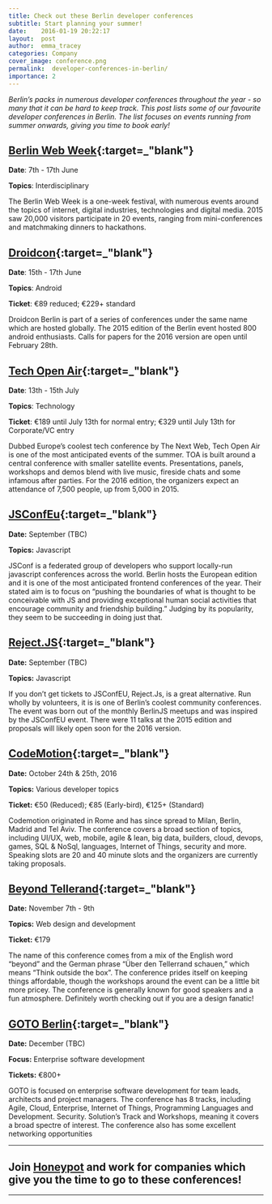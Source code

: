 ```yaml
---
title: Check out these Berlin developer conferences
subtitle: Start planning your summer!
date:    2016-01-19 20:22:17
layout:  post
author:  emma_tracey
categories: Company
cover_image: conference.png
permalink:  developer-conferences-in-berlin/
importance: 2
---
```


*Berlin’s packs in numerous developer conferences throughout the year - so many that it can be hard to keep track. This post lists some of our favourite developer conferences in Berlin. The list focuses on events running from summer onwards, giving you time to book early!*

<!--more--> 

## [Berlin Web Week][1]{:target=_"blank"}

**Date**: 7th - 17th June

**Topics**: Interdisciplinary

The Berlin Web Week is a one-week festival, with numerous events around the topics of internet, digital industries, technologies and digital media. 2015 saw 20,000 visitors participate in 20 events, ranging from mini-conferences and matchmaking dinners to hackathons.

## [Droidcon][2]{:target=_"blank"}

**Date**: 15th - 17th June

**Topics**: Android

**Ticket**: €89 reduced; €229+ standard


Droidcon Berlin is part of a series of conferences under the same name which are hosted globally. The 2015 edition of the Berlin event hosted 800 android enthusiasts. Calls for papers for the 2016 version are open until February 28th.

## [Tech Open Air][3]{:target=_"blank"}

**Date**: 13th - 15th July

**Topics**: Technology

**Ticket**:  €189 until July 13th for normal entry; €329 until July 13th for Corporate/VC entry

Dubbed Europe’s coolest tech conference by The Next Web, Tech Open Air is one of the most anticipated events of the summer. TOA is built around a central conference with smaller satellite events. Presentations, panels, workshops and demos blend with live music, fireside chats and some infamous after parties.  For the 2016 edition, the organizers expect an attendance of 7,500 people, up from 5,000 in 2015.

## [JSConfEu][5]{:target=_"blank"}

**Date:** September (TBC)

**Topics:** Javascript

JSConf is a federated group of developers who support locally-run javascript conferences across the world. Berlin hosts the European edition and it is one of the most anticipated frontend conferences of the year. Their stated aim is to focus on “pushing the boundaries of what is thought to be conceivable with JS and providing exceptional human social activities that encourage community and friendship building.” Judging by its popularity, they seem to be succeeding in doing just that.


## [Reject.JS][6]{:target=_"blank"}

**Date:** September (TBC)

**Topics:** Javascript

If you don’t get tickets to JSConfEU, Reject.Js, is a great alternative.  Run wholly by volunteers, it is is one of Berlin’s coolest community conferences.  The event was born out of the monthly BerlinJS meetups and was inspired by the JSConfEU event. There were 11 talks at the 2015 edition and proposals will likely open soon for the 2016 version.


## [CodeMotion][7]{:target=_"blank"}

**Date:** October 24th & 25th, 2016

**Topics:**  Various developer topics

**Ticket:**  €50 (Reduced); €85 (Early-bird), €125+ (Standard)

Codemotion originated in Rome and has since spread to Milan, Berlin, Madrid and Tel Aviv. The conference covers a broad section of topics, including UI/UX, web, mobile, agile & lean, big data, builders, cloud, devops, games, SQL & NoSql, languages, Internet of Things, security and more. Speaking slots are 20 and 40 minute slots and the organizers are currently taking proposals.

## [Beyond Tellerand][4]{:target=_"blank"}

**Date:** November 7th - 9th

**Topics:**  Web design and development

**Ticket:** €179

The name of this conference comes from a mix of the English word “beyond” and the German phrase “Über den Tellerrand schauen,” which means “Think outside the box”. The conference prides itself on keeping things affordable, though the workshops around the event can be a little bit more pricey. The conference is generally known for good speakers and a fun atmosphere. Definitely worth checking out if you are a design fanatic!


## [GOTO Berlin][8]{:target=_"blank"}

**Date:** December (TBC)

**Focus:** Enterprise software development

**Tickets:** €800+

GOTO is focused on enterprise software development for team leads, architects and project managers.  The conference has 8 tracks, including Agile, Cloud, Enterprise, Internet of Things, Programming Languages and Development. Security. Solution’s Track and Workshops, meaning it covers a broad spectre of interest.  The conference also has some excellent networking opportunities


* * *

## Join [Honeypot][9] and work for companies which give you the time to go to these conferences!

* * *

[1]: http://berlinwebweek.de/?lang=en
[2]: http://de.droidcon.com/
[3]: http://toa.berlin/
[4]: http://beyondtellerrand.com/
[5]: http://2015.jsconf.eu/
[6]: http://rejectjs.org/
[7]: http://berlin2015.codemotionworld.com/
[8]: http://gotocon.com/berlin-2015
[9]: https://www.honeypot.io/?utm_source=blogconf
